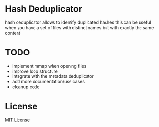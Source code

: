# Hash Deduplicator
hash deduplicator allows to identify duplicated hashes
this can be useful when you have a set of files with distinct names but with exactly the same content

# TODO
* implement mmap when opening files
* improve loop structure
* integrate with the metadata deduplicator
* add more documentation/use cases
* cleanup code

# License
[MIT License](https://opensource.org/licenses/MIT)
